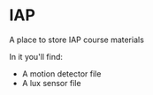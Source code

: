 # IAP
A place to store IAP course materials

In it you'll find:
- A motion detector file
- A lux sensor file

